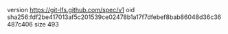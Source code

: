 version https://git-lfs.github.com/spec/v1
oid sha256:fdf2be417013af5c201539ce02478b1a17f7dfebef8bab86048d36c36487c406
size 493
